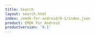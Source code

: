 ```yaml
---
title: Search
layout: search.html
index: /emdk-for-android/9-1/index.json
product: EMDK For Android
productversion: '9.1'
---
```



















